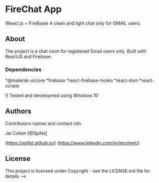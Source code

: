 # FireChat App
(React.js + FireBase) A clean and light chat only for GMAIL users.


## About
The project is a chat room for registered Gmail users only. Built with ReactJS and Firebase.


### Dependencies
*@material-ui/core
*firebase
*react-firebase-hooks
*react-dom
*react-scripts

!) Tested and developmed using Windows 10


## Authors
Contributors names and contact info

Jei Cohen [@Spifet]

(https://spifet.github.io/)
(https://www.linkedin.com/in/jeicohen/)


<!-- ## Version History
* 2.0 Upgraded version
    * 
    * 
* 1.9
    * 
    * 
* 1.8
    * 
    * 
* 1.7
    * 
    * 
* 1.6
    * 
* 1.5
    * 
    * 
* 1.4
    * 
* 1.3
    * 
    * 
* 1.2
    * 
* 1.1 
    * 
    * 
Complete Version
* 1  Completed Essential Development - Content and Functionality
-->


## License
This project is licensed under Copyright - see the LICENSE.md file for details -->
